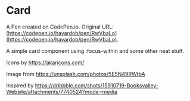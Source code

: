 # Card

A Pen created on CodePen.io. Original URL: [https://codepen.io/havardob/pen/RwVbaLo](https://codepen.io/havardob/pen/RwVbaLo).

A simple card component using :focus-within and some other neat stuff.

Icons by https://akaricons.com/

Image from https://unsplash.com/photos/5E5N49RWtbA

Inspired by https://dribbble.com/shots/15910719-Booksvalley-Website/attachments/7740524?mode=media